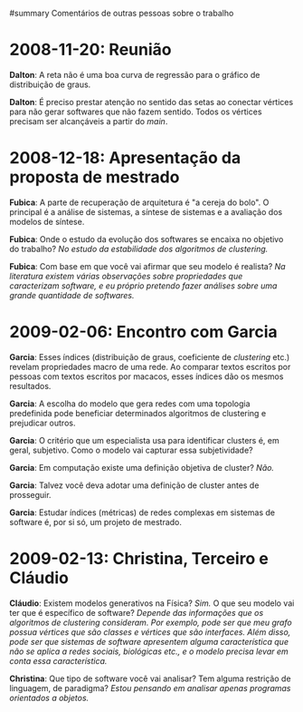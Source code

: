 ﻿#summary Comentários de outras pessoas sobre o trabalho

# 2008-11-20: Reunião #

**Dalton**: A reta não é uma boa curva de regressão para o gráfico de distribuição de graus.

**Dalton**: É preciso prestar atenção no sentido das setas ao conectar vértices para não gerar softwares que não fazem sentido. Todos os vértices precisam ser alcançáveis a partir do _main_.

# 2008-12-18: Apresentação da proposta de mestrado #

**Fubica**: A parte de recuperação de arquitetura é "a cereja do bolo". O principal é a análise de sistemas, a síntese de sistemas e a avaliação dos modelos de síntese.

**Fubica**: Onde o estudo da evolução dos softwares se encaixa no objetivo do trabalho? _No estudo da estabilidade dos algoritmos de clustering._

**Fubica**: Com base em que você vai afirmar que seu modelo é realista? _Na literatura existem várias observações sobre propriedades que caracterizam software, e eu próprio pretendo fazer análises sobre uma grande quantidade de softwares._

# 2009-02-06: Encontro com Garcia #

**Garcia**: Esses índices (distribuição de graus, coeficiente de _clustering_ etc.) revelam propriedades macro de uma rede. Ao comparar textos escritos por pessoas com textos escritos por macacos, esses índices dão os mesmos resultados.

**Garcia**: A escolha do modelo que gera redes com uma topologia predefinida pode beneficiar determinados algoritmos de clustering e prejudicar outros.

**Garcia**: O critério que um especialista usa para identificar clusters é, em geral, subjetivo. Como o modelo vai capturar essa subjetividade?

**Garcia**: Em computação existe uma definição objetiva de cluster? _Não._

**Garcia**: Talvez você deva adotar uma definição de cluster antes de prosseguir.

**Garcia**: Estudar índices (métricas) de redes complexas em sistemas de software é, por si só, um projeto de mestrado.

# 2009-02-13: Christina, Terceiro e Cláudio #

**Cláudio**: Existem modelos generativos na Física? _Sim._ O que seu modelo vai ter que é específico de software? _Depende das informações que os algoritmos de clustering consideram. Por exemplo, pode ser que meu grafo possua vértices que são classes e vértices que são interfaces. Além disso, pode ser que sistemas de software apresentem alguma característica que não se aplica a redes sociais, biológicas etc., e o modelo precisa levar em conta essa característica._

**Christina**: Que tipo de software você vai analisar? Tem alguma restrição de linguagem, de paradigma? _Estou pensando em analisar apenas programas orientados a objetos._